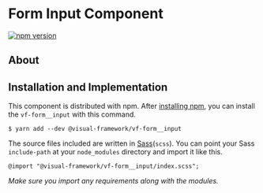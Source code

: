 # Form Input Component

[![npm version](https://badge.fury.io/js/%40visual-framework%2Fvf-form__input.svg)](https://badge.fury.io/js/%40visual-framework%2Fvf-form__input)

## About

## Installation and Implementation

This component is distributed with npm. After [installing npm](https://www.npmjs.com/get-npm), you can install the `vf-form__input` with this command.

```
$ yarn add --dev @visual-framework/vf-form__input
```

The source files included are written in [Sass](http://sass-lang.com)(`scss`). You can point your Sass `include-path` at your `node_modules` directory and import it like this.

```
@import "@visual-framework/vf-form__input/index.scss";
```

_Make sure you import any requirements along with the modules._

